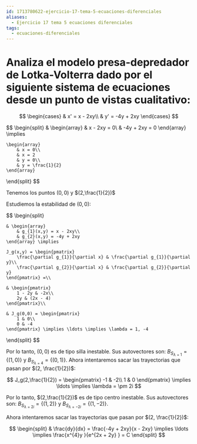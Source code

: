 ```yaml
---
id: 1713780622-ejercicio-17-tema-5-ecuaciones-diferenciales
aliases:
  - Ejercicio 17 tema 5 ecuaciones diferenciales
tags:
  - ecuaciones-diferenciales
---
```


# Analiza el modelo presa-depredador de Lotka-Volterra dado por el siguiente sistema de ecuaciones desde un punto de vistas cualitativo:

$$
\begin{cases}
    & x' = x - 2xy\\
    & y' = -4y + 2xy
\end{cases}
$$

$$
\begin{split}
    & \begin{array}
        & x - 2xy = 0\\
        & -4y + 2xy = 0
    \end{array} \implies

    \begin{array}
        & x = 0\\
        & x = 2
        & y = 0\\
        & y = \frac{1}{2}
    \end{array} 
\end{split}
$$

Tenemos los puntos $(0,0)$ y $(2,\frac{1}{2})$

Estudiemos la estabilidad de $(0,0)$:

$$
\begin{split}

    & \begin{array}
        & g_{1}(x,y) = x - 2xy\\
        & g_{2}(x,y) = -4y + 2xy
    \end{array} \implies

    J_g(x,y) = \begin{pmatrix} 
        \frac{\partial g_{1}}{\partial x} & \frac{\partial g_{1}}{\partial y}\\
        \frac{\partial g_{2}}{\partial x} & \frac{\partial g_{2}}{\partial y}
    \end{pmatrix} =\\

    & \begin{pmatrix}
        1 - 2y & -2x\\
        2y & (2x - 4)
    \end{pmatrix}\\

    & J_g(0,0) = \begin{pmatrix}
        1 & 0\\
        0 & -4
    \end{pmatrix} \implies \ldots \implies \lambda = 1, -4

\end{split}
$$

Por lo tanto, $(0,0)$ es de tipo silla inestable. Sus autovectores son: $B_{S_{\lambda = 1}} = \{(1,0)\}$ y $B_{S_{\lambda = 4}} = \{(0,1)\}$. Ahora intentaremos sacar las trayectorias que pasan por $(2, \frac{1}{2})$:

$$
J_g(2,\frac{1}{2}) = \begin{pmatrix}
    -1 & -2\\
    1 & 0
\end{pmatrix} \implies \ldots \implies \lambda = \pm 2i
$$

Por lo tanto, $(2,\frac{1}{2})$ es de tipo centro inestable. Sus autovectores son: $B_{S_{\lambda = 2i}} = \{(1,2)\}$ y $B_{S_{\lambda = -2i}} = \{(1,-2)\}$.

Ahora intentaremos sacar las trayectorias que pasan por $(2, \frac{1}{2})$:

$$
\begin{split}
    & \frac{dy}{dx} = \frac{-4y + 2xy}{x - 2xy} \implies \ldots \implies \frac{x^{4}y }{e^{2x + 2y} } = C
\end{split}
$$

